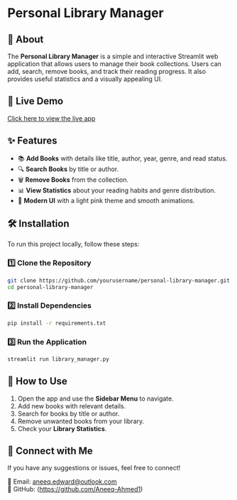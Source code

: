 # Personal Library Manager

## 📖 About
The **Personal Library Manager** is a simple and interactive Streamlit web application that allows users to manage their book collections. Users can add, search, remove books, and track their reading progress. It also provides useful statistics and a visually appealing UI.

## 🚀 Live Demo
[Click here to view the live app](https://personal--library--manager.streamlit.app/)

## ✨ Features
- 📚 **Add Books** with details like title, author, year, genre, and read status.
- 🔍 **Search Books** by title or author.
- 🗑️ **Remove Books** from the collection.
- 📊 **View Statistics** about your reading habits and genre distribution.
- 🎨 **Modern UI** with a light pink theme and smooth animations.

## 🛠️ Installation

To run this project locally, follow these steps:

### 1️⃣ Clone the Repository
```sh
git clone https://github.com/yourusername/personal-library-manager.git
cd personal-library-manager
```

### 2️⃣ Install Dependencies
```sh
pip install -r requirements.txt
```

### 3️⃣ Run the Application
```sh
streamlit run library_manager.py
```

## 📝 How to Use
1. Open the app and use the **Sidebar Menu** to navigate.
2. Add new books with relevant details.
3. Search for books by title or author.
4. Remove unwanted books from your library.
5. Check your **Library Statistics**.

## 🔗 Connect with Me
If you have any suggestions or issues, feel free to connect!

📧 Email: aneeq.edward@outlook.com  
🔗 GitHub: (https://github.com/Aneeq-Ahmed1)

